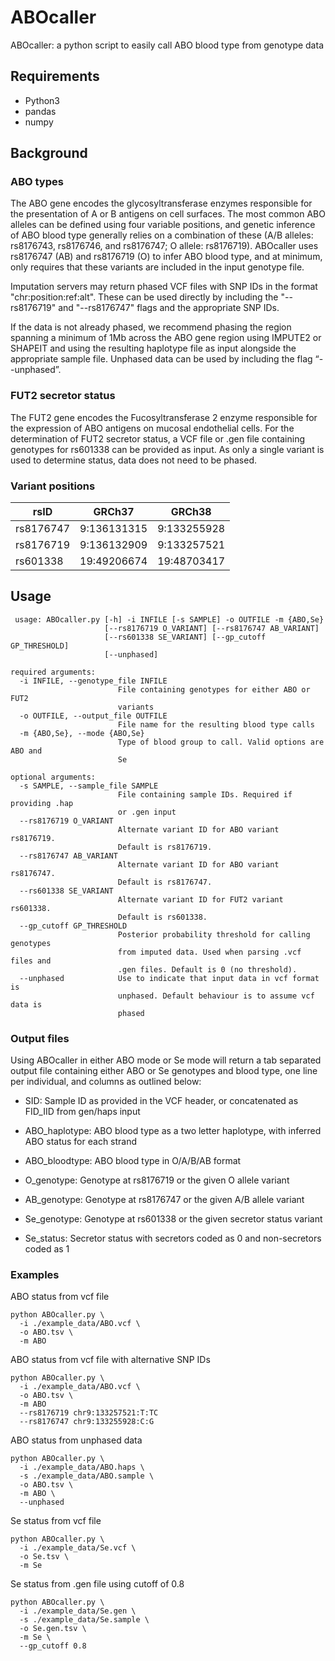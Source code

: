 # ABOcaller
ABOcaller: a python script to easily call ABO blood type from genotype data


## Requirements
- Python3
- pandas
- numpy


## Background
### ABO types
The ABO gene encodes the glycosyltransferase enzymes responsible for the presentation of A or B antigens on cell surfaces. The most common ABO alleles can be defined using four variable positions, and genetic inference of ABO blood type generally relies on a combination of these (A/B alleles: rs8176743, rs8176746, and rs8176747; O allele: rs8176719). ABOcaller uses rs8176747 (AB) and rs8176719 (O) to infer ABO blood type, and at minimum, only requires that these variants are included in the input genotype file. 

Imputation servers may return phased VCF files with SNP IDs in the format "chr:position:ref:alt". These can be used directly by including the "--rs8176719" and "--rs8176747" flags and the appropriate SNP IDs. 

If the data is not already phased, we recommend phasing the region spanning a minimum of 1Mb across the ABO gene region using IMPUTE2 or SHAPEIT and using the resulting haplotype file as input alongside the appropriate sample file. Unphased data can be used by including the flag “--unphased”. 

### FUT2 secretor status
The FUT2 gene encodes the Fucosyltransferase 2 enzyme responsible for the expression of ABO antigens on mucosal endothelial cells. For the determination of FUT2 secretor status, a VCF file or .gen file containing genotypes for rs601338 can be provided as input. As only a single variant is used to determine status, data does not need to be phased.

### Variant positions
| rsID  | GRCh37 | GRCh38 |
| ------------- | ------------- | ------------- |
| rs8176747  | 9:136131315  | 9:133255928  |
| rs8176719  | 9:136132909  | 9:133257521  |
| rs601338   | 19:49206674  | 19:48703417  |

## Usage

```
 usage: ABOcaller.py [-h] -i INFILE [-s SAMPLE] -o OUTFILE -m {ABO,Se}
                     [--rs8176719 O_VARIANT] [--rs8176747 AB_VARIANT]
                     [--rs601338 SE_VARIANT] [--gp_cutoff GP_THRESHOLD]
                     [--unphased]

required arguments:
  -i INFILE, --genotype_file INFILE
                        File containing genotypes for either ABO or FUT2
                        variants
  -o OUTFILE, --output_file OUTFILE
                        File name for the resulting blood type calls
  -m {ABO,Se}, --mode {ABO,Se}
                        Type of blood group to call. Valid options are ABO and
                        Se

optional arguments:
  -s SAMPLE, --sample_file SAMPLE
                        File containing sample IDs. Required if providing .hap
                        or .gen input
  --rs8176719 O_VARIANT
                        Alternate variant ID for ABO variant rs8176719.
                        Default is rs8176719.
  --rs8176747 AB_VARIANT
                        Alternate variant ID for ABO variant rs8176747.
                        Default is rs8176747.
  --rs601338 SE_VARIANT
                        Alternate variant ID for FUT2 variant rs601338.
                        Default is rs601338.
  --gp_cutoff GP_THRESHOLD
                        Posterior probability threshold for calling genotypes
                        from imputed data. Used when parsing .vcf files and
                        .gen files. Default is 0 (no threshold).
  --unphased            Use to indicate that input data in vcf format is
                        unphased. Default behaviour is to assume vcf data is
                        phased

```
### Output files 

Using ABOcaller in either ABO mode or Se mode will return a tab separated output file containing either ABO  or Se genotypes and blood type, one line per individual, and columns as outlined below: 

- SID: Sample ID as provided in the VCF header, or concatenated as FID_IID from gen/haps input 

- ABO_haplotype: ABO blood type as a two letter haplotype, with inferred ABO status for each strand 

- ABO_bloodtype: ABO blood type in O/A/B/AB format 

- O_genotype: Genotype at rs8176719 or the given O allele variant 

- AB_genotype: Genotype at rs8176747 or the given A/B allele variant 

- Se_genotype: Genotype at rs601338 or the given secretor status variant 

- Se_status: Secretor status with secretors coded as 0 and non-secretors coded as 1 

### Examples
ABO status from vcf file
```
python ABOcaller.py \
  -i ./example_data/ABO.vcf \
  -o ABO.tsv \
  -m ABO
```

ABO status from vcf file with alternative SNP IDs
```
python ABOcaller.py \
  -i ./example_data/ABO.vcf \
  -o ABO.tsv \
  -m ABO
  --rs8176719 chr9:133257521:T:TC
  --rs8176747 chr9:133255928:C:G
```

ABO status from unphased data
```
python ABOcaller.py \
  -i ./example_data/ABO.haps \
  -s ./example_data/ABO.sample \
  -o ABO.tsv \
  -m ABO \
  --unphased
```

Se status from vcf file
```
python ABOcaller.py \
  -i ./example_data/Se.vcf \
  -o Se.tsv \
  -m Se
```

Se status from .gen file using cutoff of 0.8
```
python ABOcaller.py \
  -i ./example_data/Se.gen \
  -s ./example_data/Se.sample \
  -o Se.gen.tsv \
  -m Se \
  --gp_cutoff 0.8
```

